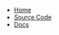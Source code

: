 * [Home](https://jiaaom.github.io/Beethoven-Web/)
* [Source Code](https://github.com/Composer-Team/Beethoven-Software)
* [Docs](/)